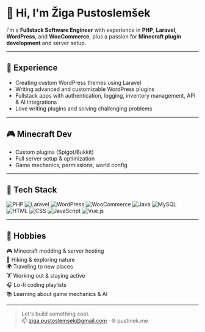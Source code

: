# 👋 Hi, I'm Žiga Pustoslemšek

I'm a **Fullstack Software Engineer** with experience in **PHP**, **Laravel**, **WordPress**, and **WooCommerce**, plus a passion for **Minecraft plugin development** and server setup.

---

## 💼 Experience

- Creating custom WordPress themes using Laravel  
- Writing advanced and customizable WordPress plugins  
- Fullstack apps with authentication, logging, inventory management, API & AI integrations  
- Love writing plugins and solving challenging problems  

---

## 🎮 Minecraft Dev

- Custom plugins (Spigot/Bukkit)  
- Full server setup & optimization  
- Game mechanics, permissions, world config  

---

## 🧰 Tech Stack

![PHP](https://img.shields.io/badge/-PHP-777BB4?style=flat&logo=php&logoColor=white)
![Laravel](https://img.shields.io/badge/-Laravel-FF2D20?style=flat&logo=laravel&logoColor=white)
![WordPress](https://img.shields.io/badge/-WordPress-21759B?style=flat&logo=wordpress&logoColor=white)
![WooCommerce](https://img.shields.io/badge/-WooCommerce-96588A?style=flat&logo=woocommerce&logoColor=white)
![Java](https://img.shields.io/badge/-Java-007396?style=flat&logo=java&logoColor=white)
![MySQL](https://img.shields.io/badge/-MySQL-4479A1?style=flat&logo=mysql&logoColor=white)
![HTML](https://img.shields.io/badge/-HTML5-E34F26?style=flat&logo=html5&logoColor=white)
![CSS](https://img.shields.io/badge/-CSS3-1572B6?style=flat&logo=css3&logoColor=white)
![JavaScript](https://img.shields.io/badge/-JavaScript-F7DF1E?style=flat&logo=javascript&logoColor=black)
![Vue.js](https://img.shields.io/badge/-Vue.js-4FC08D?style=flat&logo=vuedotjs&logoColor=white)

---

## 🧩 Hobbies

🎮 Minecraft modding & server hosting  
🥾 Hiking & exploring nature  
🌍 Traveling to new places  
🏋️ Working out & staying active  
🎧 Lo-fi coding playlists  
📚 Learning about game mechanics & AI  

---

> Let's build something cool.  
📫 ziga.pustoslemsek@gmail.com · 🌐 pustinek.me
